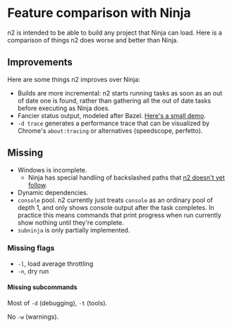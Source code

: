 # Feature comparison with Ninja

n2 is intended to be able to build any project that Ninja can load. Here is a
comparison of things n2 does worse and better than Ninja.

## Improvements

Here are some things n2 improves over Ninja:

- Builds are more incremental: n2 starts running tasks as soon as an out of date
  one is found, rather than gathering all the out of date tasks before executing
  as Ninja does.
- Fancier status output, modeled after Bazel.
  [Here's a small demo](https://asciinema.org/a/F2E7a6nX4feoSSWVI4oFAm21T).
- `-d trace` generates a performance trace that can be visualized by Chrome's
  `about:tracing` or alternatives (speedscope, perfetto).

## Missing

- Windows is incomplete.
  - Ninja has special handling of backslashed paths that
    [n2 doesn't yet follow](https://github.com/evmar/n2/issues/42).
- Dynamic dependencies.
- `console` pool. n2 currently just treats `console` as an ordinary pool of
  depth 1, and only shows console output after the task completes. In practice
  this means commands that print progress when run currently show nothing until
  they're complete.
- `subninja` is only partially implemented.

### Missing flags

- `-l`, load average throttling
- `-n`, dry run

#### Missing subcommands

Most of `-d` (debugging), `-t` (tools).

No `-w` (warnings).
